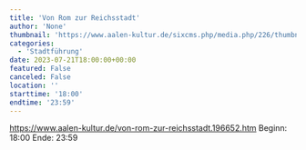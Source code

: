```yaml
---
title: 'Von Rom zur Reichsstadt'
author: 'None'
thumbnail: 'https://www.aalen-kultur.de/sixcms.php/media.php/226/thumbnails/6%20St.%20Johannkirche%20%28c%29%20Stadt%20Aalen.jpg.601482.jpg'
categories:
  - 'Stadtführung'
date: 2023-07-21T18:00:00+00:00
featured: False
canceled: False
location: ''
starttime: '18:00'
endtime: '23:59'
---
```

https://www.aalen-kultur.de/von-rom-zur-reichsstadt.196652.htm
Beginn: 18:00
 Ende: 23:59